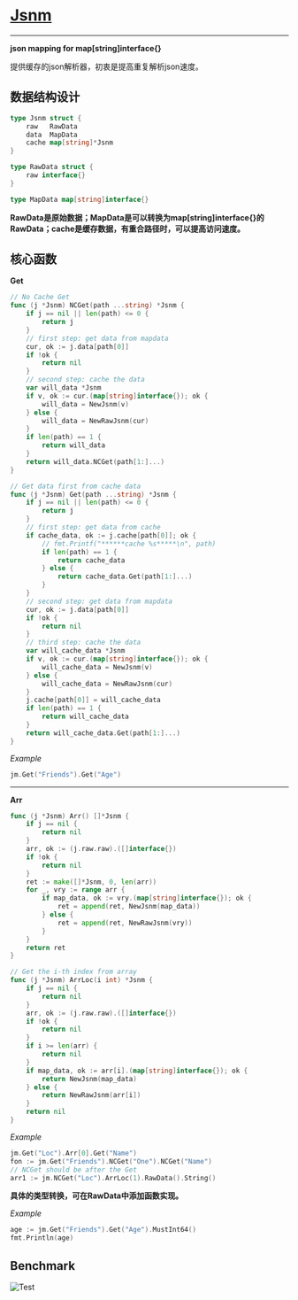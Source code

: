 #	[Jsnm][1]

---------------------


__json mapping for map[string]interface{}__

提供缓存的json解析器，初衷是提高重复解析json速度。


##	数据结构设计

```go
type Jsnm struct {
	raw   RawData
	data  MapData
	cache map[string]*Jsnm
}

type RawData struct {
	raw interface{}
}

type MapData map[string]interface{}
```

**RawData是原始数据；MapData是可以转换为map[string]interface{}的RawData；cache是缓存数据，有重合路径时，可以提高访问速度。**

##	核心函数

**Get**

```go
// No Cache Get
func (j *Jsnm) NCGet(path ...string) *Jsnm {
	if j == nil || len(path) <= 0 {
		return j
	}
	// first step: get data from mapdata
	cur, ok := j.data[path[0]]
	if !ok {
		return nil
	}
	// second step: cache the data
	var will_data *Jsnm
	if v, ok := cur.(map[string]interface{}); ok {
		will_data = NewJsnm(v)
	} else {
		will_data = NewRawJsnm(cur)
	}
	if len(path) == 1 {
		return will_data
	}
	return will_data.NCGet(path[1:]...)
}

// Get data first from cache data
func (j *Jsnm) Get(path ...string) *Jsnm {
	if j == nil || len(path) <= 0 {
		return j
	}
	// first step: get data from cache
	if cache_data, ok := j.cache[path[0]]; ok {
		// fmt.Printf("******cache %s*****\n", path)
		if len(path) == 1 {
			return cache_data
		} else {
			return cache_data.Get(path[1:]...)
		}
	}
	// second step: get data from mapdata
	cur, ok := j.data[path[0]]
	if !ok {
		return nil
	}
	// third step: cache the data
	var will_cache_data *Jsnm
	if v, ok := cur.(map[string]interface{}); ok {
		will_cache_data = NewJsnm(v)
	} else {
		will_cache_data = NewRawJsnm(cur)
	}
	j.cache[path[0]] = will_cache_data
	if len(path) == 1 {
		return will_cache_data
	}
	return will_cache_data.Get(path[1:]...)
}
```
_Example_

```go
jm.Get("Friends").Get("Age")
```

-------------------------------

**Arr**

```go
func (j *Jsnm) Arr() []*Jsnm {
	if j == nil {
		return nil
	}
	arr, ok := (j.raw.raw).([]interface{})
	if !ok {
		return nil
	}
	ret := make([]*Jsnm, 0, len(arr))
	for _, vry := range arr {
		if map_data, ok := vry.(map[string]interface{}); ok {
			ret = append(ret, NewJsnm(map_data))
		} else {
			ret = append(ret, NewRawJsnm(vry))
		}
	}
	return ret
}

// Get the i-th index from array
func (j *Jsnm) ArrLoc(i int) *Jsnm {
	if j == nil {
		return nil
	}
	arr, ok := (j.raw.raw).([]interface{})
	if !ok {
		return nil
	}
	if i >= len(arr) {
		return nil
	}
	if map_data, ok := arr[i].(map[string]interface{}); ok {
		return NewJsnm(map_data)
	} else {
		return NewRawJsnm(arr[i])
	}
	return nil
}
```
_Example_

```go
jm.Get("Loc").Arr[0].Get("Name")
fon := jm.Get("Friends").NCGet("One").NCGet("Name")
// NCGet should be after the Get
arr1 := jm.NCGet("Loc").ArrLoc(1).RawData().String()
```

**具体的类型转换，可在RawData中添加函数实现。**

_Example_

```go
age := jm.Get("Friends").Get("Age").MustInt64()
fmt.Println(age)
```


##	Benchmark

![Test][2]

 [1]: https://github.com/shaalx/jsnm "jsnm"
 [2]: http://7xku3c.com1.z0.glb.clouddn.com/jsnm-benchmark.png "jsnm-bench"